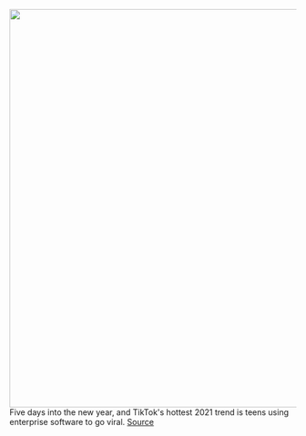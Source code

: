 <img src='https://cdn.vox-cdn.com/thumbor/8rMVSugt0vXSbyCguVckh5GwN08=/0x0:2040x1360/1200x800/filters:focal(857x517:1183x843)/cdn.vox-cdn.com/uploads/chorus_image/image/68624415/acastro_200713_1777_tikTok_0002.0.0.jpg' width='700px' /><br/>
Five days into the new year, and TikTok's hottest 2021 trend is teens using enterprise software to go viral.
<a href='https://www.theverge.com/2021/1/5/22215782/tiktok-notion-enterprise-software-teen-studyblr'> Source <a/>